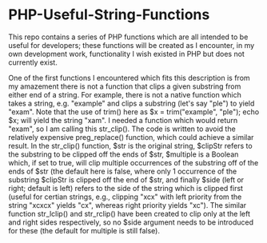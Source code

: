 # PHP-Useful-String-Functions
This repo contains a series of PHP functions which are all intended to be useful for developers; these functions will be created as I encounter, in my own development work, functionality I wish existed in PHP but does not currently exist.

One of the first functions I encountered which fits this description is from my amazement there is not a function that clips a given substring from either end of a string. For example, there is not a native function which takes a string, e.g. "example" and clips a substring (let's say "ple") to yield "exam". Note that the use of trim() here as $x = trim("example", "ple"); echo $x; will yield the string "xam". I needed a function which would return "exam", so I am calling this str_clip(). The code is written to avoid the relatively expensive preg_replace() function, which could achieve a similar result. In the str_clip() function, $str is the original string, $clipStr refers to the substring to be clipped off the ends of $str, $multiple is a Boolean which, if set to true, will clip multiple occurrences of the substring off of the ends of $str (the default here is false, where only 1 occurrence of the substring $clipStr is clipped off the end of $str, and finally $side (left or right; default is left) refers to the side of the string which is clipped first (useful for certian strings, e.g., clipping "xcx" with left priority from the string "xcxcx" yields "cx", whereas right priority yields "xc"). The similar function str_lclip() and str_rclip() have been created to clip only at the left and right sides respectively, so no $side argument needs to be introduced for these (the default for multiple is still false).
